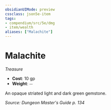 ```yaml
---
obsidianUIMode: preview
cssclass: json5e-item
tags:
- compendium/src/5e/dmg
- item/wealth
aliases: ["Malachite"]
---
```

# Malachite
*Treasure*  

- **Cost**: 10 gp
- **Weight**: ⏤

An opaque striated light and dark green gemstone.

*Source: Dungeon Master's Guide p. 134*